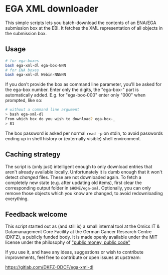 # EGA XML downloader

This simple scripts lets you batch-download the contents of an ENA/EGA submission box at the EBI.
It fetches the XML representation of all objects in the submission box.

## Usage

```sh 
# for ega-boxes
bash ega-xml-dl ega-box-NNN
# for ENA boxes
bash ega-xml-dl Webin-NNNNN
```

If you don't provide the box as command line parameter, you'll be asked for the ega-box number. Enter only the digits, the "ega-box-" part is automatically
added. E.g. for "ega-box-000" enter only "000" when prompted, like so:

```sh
# without a command line argument
> bash ega-xml-dl
From which box do you wish to download? ega-box-_
> 81
```

The box password is asked per normal `read -p` on stdin, to avoid passwords ending up in shell history or (externally visible) shell environment.

## Caching strategy

The script is (only just) intelligent enough to only download entries that aren't already available locally. Unfortunately it is dumb enough that it
won't detect _changed_ files. These are not downloaded again. To fetch a completely new state (e.g. after updating old items), first clear the corresponding
output folder in `$HOME/ega-xml`. Optionally, you can only remove those objects which you know are changed, to avoid
redownloading everything.

## Feedback welcome

This script started out as (and still is) a small internal tool at the Omics IT & Datamanagement Core Facility at the German Cancer Research Centre (DKFZ),
a publicly funded body. It is made openly available under the MIT license under the philosophy of ["public money, public code"](https://publiccode.eu/)

If you use it, and have any ideas, suggestions or wish to contribute improvements, feel free to contribute or open issues at upstream:

https://gitlab.com/DKFZ-ODCF/ega-xml-dl
